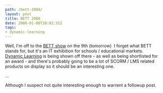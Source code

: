 ```yaml
---
path: /bett-2008/
layout: post
title: BETT 2008
date: 2008-01-08T20:02:31Z
tags:
- dynamic-learning
---
```


Well, I'm off to the <a href="http://www.bettshow.com/" title="Open link in a new window" target="_blank">BETT show</a> on the 9th (tomorrow)  I forget what BETT stands for, but it's an IT exhibition for schools / educational markets.  <a href="http://www.dynamic-learning.com" title="Open link in a new window" target="_blank">Dynamic Learning</a> is being shown off there - as well as being shortlisted for an award - and there's probably going to be a lot of SCORM / LMS related products on display so it should be an interesting one.

...

Although I suspect not quite interesting enough to warrent a followup post.